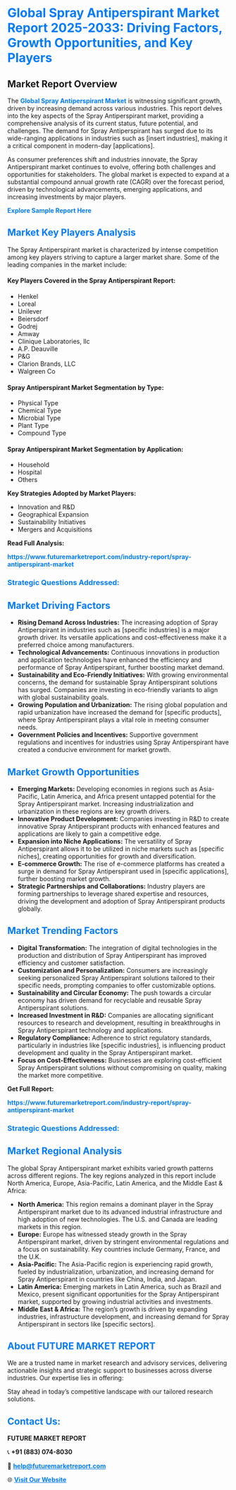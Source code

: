 <h1 style="color: #007BFF;">Global Spray Antiperspirant Market Report 2025-2033: Driving Factors, Growth Opportunities, and Key Players</h1>

<section id="overview">
<h2>Market Report Overview</h2>
<p>The <a href="https://www.futuremarketreport.com/industry-report/spray-antiperspirant-market" style="color: #007BFF; text-decoration: none;"><strong>Global Spray Antiperspirant Market</strong></a> is witnessing significant growth, driven by increasing demand across various industries. This report delves into the key aspects of the Spray Antiperspirant market, providing a comprehensive analysis of its current status, future potential, and challenges. The demand for Spray Antiperspirant has surged due to its wide-ranging applications in industries such as [insert industries], making it a critical component in modern-day [applications].</p>
<p>As consumer preferences shift and industries innovate, the Spray Antiperspirant market continues to evolve, offering both challenges and opportunities for stakeholders. The global market is expected to expand at a substantial compound annual growth rate (CAGR) over the forecast period, driven by technological advancements, emerging applications, and increasing investments by major players.</p>
</section>

<section id="overview">
<p><a href="https://www.futuremarketreport.com/request-sample/reportId=85506" style="color: #007BFF; text-decoration: none;"><strong>Explore Sample Report Here</strong></a></p>
</section>

<section id="key-players">
<h2 style="color: #007BFF;">Market Key Players Analysis</h2>
<p>The Spray Antiperspirant market is characterized by intense competition among key players striving to capture a larger market share. Some of the leading companies in the market include:</p>
<h4>Key Players Covered in the Spray Antiperspirant Report:</h4>
<ul><li>Henkel</li><li>Loreal</li><li>Unilever</li><li>Beiersdorf</li><li>Godrej</li><li>Amway</li><li>Clinique Laboratories, llc</li><li>A.P. Deauville</li><li>P&amp;G</li><li>Clarion Brands, LLC</li><li>Walgreen Co</li></ul>
<h4>Spray Antiperspirant Market Segmentation by Type:</h4>
<ul><li>Physical Type</li><li>Chemical Type</li><li>Microbial Type</li><li>Plant Type</li><li>Compound Type</li></ul>

<h4>Spray Antiperspirant Market Segmentation by Application:</h4>
<ul><li>Household</li><li>Hospital</li><li>Others</li></ul>
<p><strong>Key Strategies Adopted by Market Players:</strong></p>
<ul>
<li>Innovation and R&D</li>
<li>Geographical Expansion</li>
<li>Sustainability Initiatives</li>
<li>Mergers and Acquisitions</li>
</ul>
</section>

<section>
<p><strong>Read Full Analysis: </strong></p><a href="https://www.futuremarketreport.com/industry-report/spray-antiperspirant-market" style="color: #007BFF; text-decoration: none;"><strong>https://www.futuremarketreport.com/industry-report/spray-antiperspirant-market</strong></a>
<h3 style="color: #007BFF;">Strategic Questions Addressed:</h3>
</section>

<section id="driving-factors">
<h2 style="color: #007BFF;">Market Driving Factors</h2>
<ul>
<li><strong>Rising Demand Across Industries:</strong> The increasing adoption of Spray Antiperspirant in industries such as [specific industries] is a major growth driver. Its versatile applications and cost-effectiveness make it a preferred choice among manufacturers.</li>
<li><strong>Technological Advancements:</strong> Continuous innovations in production and application technologies have enhanced the efficiency and performance of Spray Antiperspirant, further boosting market demand.</li>
<li><strong>Sustainability and Eco-Friendly Initiatives:</strong> With growing environmental concerns, the demand for sustainable Spray Antiperspirant solutions has surged. Companies are investing in eco-friendly variants to align with global sustainability goals.</li>
<li><strong>Growing Population and Urbanization:</strong> The rising global population and rapid urbanization have increased the demand for [specific products], where Spray Antiperspirant plays a vital role in meeting consumer needs.</li>
<li><strong>Government Policies and Incentives:</strong> Supportive government regulations and incentives for industries using Spray Antiperspirant have created a conducive environment for market growth.</li>
</ul>
</section>

<section id="growth-opportunities">
<h2 style="color: #007BFF;">Market Growth Opportunities</h2>
<ul>
<li><strong>Emerging Markets:</strong> Developing economies in regions such as Asia-Pacific, Latin America, and Africa present untapped potential for the Spray Antiperspirant market. Increasing industrialization and urbanization in these regions are key growth drivers.</li>
<li><strong>Innovative Product Development:</strong> Companies investing in R&D to create innovative Spray Antiperspirant products with enhanced features and applications are likely to gain a competitive edge.</li>
<li><strong>Expansion into Niche Applications:</strong> The versatility of Spray Antiperspirant allows it to be utilized in niche markets such as [specific niches], creating opportunities for growth and diversification.</li>
<li><strong>E-commerce Growth:</strong> The rise of e-commerce platforms has created a surge in demand for Spray Antiperspirant used in [specific applications], further boosting market growth.</li>
<li><strong>Strategic Partnerships and Collaborations:</strong> Industry players are forming partnerships to leverage shared expertise and resources, driving the development and adoption of Spray Antiperspirant products globally.</li>
</ul>
</section>

<section id="trending-factors">
<h2 style="color: #007BFF;">Market Trending Factors</h2>
<ul>
<li><strong>Digital Transformation:</strong> The integration of digital technologies in the production and distribution of Spray Antiperspirant has improved efficiency and customer satisfaction.</li>
<li><strong>Customization and Personalization:</strong> Consumers are increasingly seeking personalized Spray Antiperspirant solutions tailored to their specific needs, prompting companies to offer customizable options.</li>
<li><strong>Sustainability and Circular Economy:</strong> The push towards a circular economy has driven demand for recyclable and reusable Spray Antiperspirant solutions.</li>
<li><strong>Increased Investment in R&D:</strong> Companies are allocating significant resources to research and development, resulting in breakthroughs in Spray Antiperspirant technology and applications.</li>
<li><strong>Regulatory Compliance:</strong> Adherence to strict regulatory standards, particularly in industries like [specific industries], is influencing product development and quality in the Spray Antiperspirant market.</li>
<li><strong>Focus on Cost-Effectiveness:</strong> Businesses are exploring cost-efficient Spray Antiperspirant solutions without compromising on quality, making the market more competitive.</li>
</ul>
</section>

<section>
<p><strong>Get Full Report: </strong></p><a href="https://www.futuremarketreport.com/industry-report/spray-antiperspirant-market" style="color: #007BFF; text-decoration: none;"><strong>https://www.futuremarketreport.com/industry-report/spray-antiperspirant-market</strong></a>
<h3 style="color: #007BFF;">Strategic Questions Addressed:</h3>
</section>


<section id="regional-analysis">
<h2 style="color: #007BFF;">Market Regional Analysis</h2>
<p>The global Spray Antiperspirant market exhibits varied growth patterns across different regions. The key regions analyzed in this report include North America, Europe, Asia-Pacific, Latin America, and the Middle East & Africa:</p>
<ul>
<li><strong>North America:</strong> This region remains a dominant player in the Spray Antiperspirant market due to its advanced industrial infrastructure and high adoption of new technologies. The U.S. and Canada are leading markets in this region.</li>
<li><strong>Europe:</strong> Europe has witnessed steady growth in the Spray Antiperspirant market, driven by stringent environmental regulations and a focus on sustainability. Key countries include Germany, France, and the U.K.</li>
<li><strong>Asia-Pacific:</strong> The Asia-Pacific region is experiencing rapid growth, fueled by industrialization, urbanization, and increasing demand for Spray Antiperspirant in countries like China, India, and Japan.</li>
<li><strong>Latin America:</strong> Emerging markets in Latin America, such as Brazil and Mexico, present significant opportunities for the Spray Antiperspirant market, supported by growing industrial activities and investments.</li>
<li><strong>Middle East & Africa:</strong> The region’s growth is driven by expanding industries, infrastructure development, and increasing demand for Spray Antiperspirant in sectors like [specific sectors].</li>
</ul>
</section>

<footer>
<h2 style="color: #007BFF;">About FUTURE MARKET REPORT</h2>
<p>We are a trusted name in market research and advisory services, delivering actionable insights and strategic support to businesses across diverse industries. Our expertise lies in offering:</p>

<p>Stay ahead in today’s competitive landscape with our tailored research solutions.</p>

<h2 style="color: #007BFF;">Contact Us:</h2>
<p><strong>FUTURE MARKET REPORT</strong></p>
<p>📞 <strong>+91 (883) 074-8030</strong></p>
<p>📧 <strong><a href="mailto:help@futuremarketreport.com" style="color: #007BFF;">help@futuremarketreport.com</a></strong></p>
<p>🌐 <strong><a href="https://www.futuremarketreport.com/" style="color: #007BFF;">Visit Our Website</a></strong></p>
</footer>